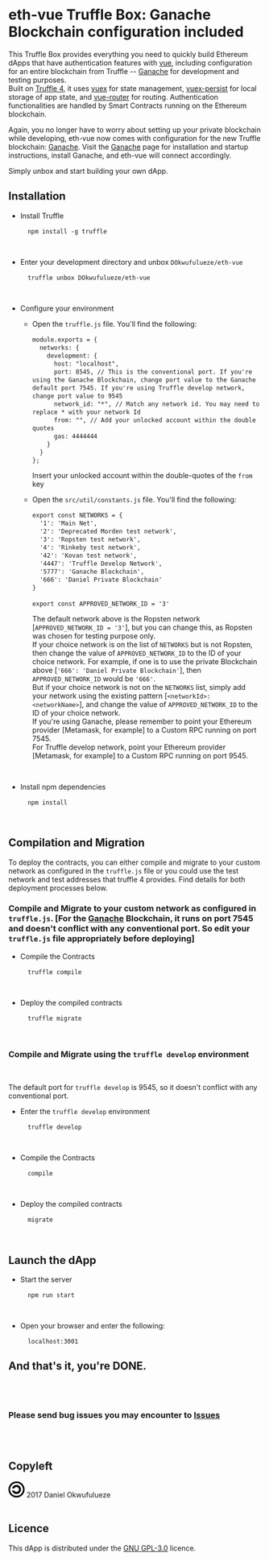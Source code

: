 # eth-vue Truffle Box: Ganache Blockchain configuration included
This Truffle Box provides everything you need to quickly build Ethereum dApps that have authentication features with [vue](https://github.com/vuejs/vue), including configuration for an entire blockchain from Truffle -- [Ganache](https://github.com/trufflesuite/ganache) for development and testing purposes.<br>
Built on [Truffle 4](https://github.com/trufflesuite/truffle/releases), it uses [vuex](https://github.com/vuejs/vuex) for state management, [vuex-persist](https://github.com/championswimmer/vuex-persist) for local storage of app state, and [vue-router](https://github.com/vuejs/vue-router) for routing.
Authentication functionalities are handled by Smart Contracts running on the Ethereum blockchain.

Again, you no longer have to worry about setting up your private blockchain while developing, eth-vue now comes with configuration for the new Truffle blockchain: [Ganache](https://github.com/trufflesuite/ganache). Visit the [Ganache](https://github.com/trufflesuite/ganache) page for installation and startup instructions, install Ganache, and eth-vue will connect accordingly.

Simply unbox and start building your own dApp.

## Installation
- Install Truffle

        npm install -g truffle
<br>

- Enter your development directory and unbox `DOkwufulueze/eth-vue`

        truffle unbox DOkwufulueze/eth-vue
<br>

- Configure your environment
  - Open the `truffle.js` file. You'll find the following:

        module.exports = {
          networks: {
            development: {
              host: "localhost",
              port: 8545, // This is the conventional port. If you're using the Ganache Blockchain, change port value to the Ganache default port 7545. If you're using Truffle develop network, change port value to 9545
              network_id: "*", // Match any network id. You may need to replace * with your network Id
              from: "", // Add your unlocked account within the double quotes
              gas: 4444444
            }
          }
        };
    Insert your unlocked account within the double-quotes of the `from` key

  - Open the `src/util/constants.js` file. You'll find the following:

        export const NETWORKS = {
          '1': 'Main Net',
          '2': 'Deprecated Morden test network',
          '3': 'Ropsten test network',
          '4': 'Rinkeby test network',
          '42': 'Kovan test network',
          '4447': 'Truffle Develop Network',
          '5777': 'Ganache Blockchain',
          '666': 'Daniel Private Blockchain'
        }

        export const APPROVED_NETWORK_ID = '3'

    The default network above is the Ropsten network [`APPROVED_NETWORK_ID = '3'`], but you can change this, as Ropsten was chosen for testing purpose only.<br>
    If your choice network is on the list of `NETWORKS` but is not Ropsten, then change the value of `APPROVED_NETWORK_ID` to the ID of your choice network. For example, if one is to use the private Blockchain above [`'666': 'Daniel Private Blockchain'`], then `APPROVED_NETWORK_ID` would be `'666'`.<br>
    But if your choice network is not on the `NETWORKS` list, simply add your network using the existing pattern [`<networkId>: <networkName>`], and change the value of `APPROVED_NETWORK_ID` to the ID of your choice network.<br>
    If you're using Ganache, please remember to point your Ethereum provider [Metamask, for example] to a Custom RPC running on port 7545.<br>
    For Truffle develop network, point your Ethereum provider [Metamask, for example] to a Custom RPC running on port 9545.
<br>

- Install npm dependencies

        npm install
<br>

## Compilation and Migration
To deploy the contracts, you can either compile and migrate to your custom network as configured in the `truffle.js` file or you could use the test network and test addresses that truffle 4 provides. Find details for both deployment processes below.

### Compile and Migrate to your custom network as configured in `truffle.js`. [For the [Ganache](https://github.com/trufflesuite/ganache) Blockchain, it runs on port 7545 and doesn't conflict with any conventional port. So edit your `truffle.js` file appropriately before deploying]

- Compile the Contracts

        truffle compile
<br>

- Deploy the compiled contracts

        truffle migrate
<br>

### Compile and Migrate using the `truffle develop` environment
<br>

The default port for `truffle develop` is 9545, so it doesn't conflict with any conventional port.
- Enter the `truffle develop` environment

        truffle develop
<br>

- Compile the Contracts

        compile
<br>

- Deploy the compiled contracts

        migrate
<br>

## Launch the dApp
- Start the server

        npm run start
<br>

- Open your browser and enter the following:

        localhost:3001

## And that's it, you're DONE.

<br><br>
### Please send bug issues you may encounter to [Issues](https://github.com/DOkwufulueze/eth-vue/issues)
<br><br>
## Copyleft
![Copyleft](/static/images/copyleft.png) 2017 Daniel Okwufulueze
<br><br>
## Licence
This dApp is distributed under the [GNU GPL-3.0](https://github.com/DOkwufulueze/eth-vue/blob/master/LICENCE.md) licence.
